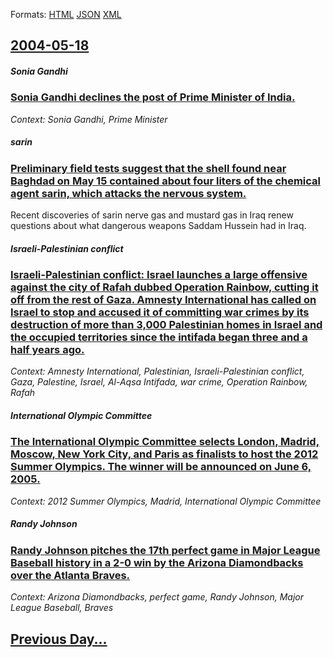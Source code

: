 
Formats: [HTML](2004/05/18/index.html)  [JSON](2004/05/18/index.json)  [XML](2004/05/18/index.xml)  

## [2004-05-18](/news/2004/05/18/index.md)

##### Sonia Gandhi
### [ Sonia Gandhi declines the post of Prime Minister of India. ](/news/2004/05/18/sonia-gandhi-declines-the-post-of-prime-minister-of-india.md)
_Context: Sonia Gandhi, Prime Minister_

##### sarin
### [ Preliminary field tests suggest that the shell found near Baghdad on May 15 contained about four liters of the chemical agent sarin, which attacks the nervous system. ](/news/2004/05/18/preliminary-field-tests-suggest-that-the-shell-found-near-baghdad-on-may-15-contained-about-four-liters-of-the-chemical-agent-sarin-which.md)
Recent discoveries of sarin nerve gas and mustard gas in Iraq renew questions about what dangerous weapons Saddam Hussein had in Iraq.

##### Israeli-Palestinian conflict
### [ Israeli-Palestinian conflict: Israel launches a large offensive against the city of Rafah dubbed Operation Rainbow, cutting it off from the rest of Gaza. Amnesty International has called on Israel to stop and accused it of committing war crimes by its destruction of more than 3,000 Palestinian homes in Israel and the occupied territories since the intifada began three and a half years ago. ](/news/2004/05/18/israeli-palestinian-conflict-israel-launches-a-large-offensive-against-the-city-of-rafah-dubbed-operation-rainbow-cutting-it-off-from-the.md)
_Context: Amnesty International, Palestinian, Israeli-Palestinian conflict, Gaza, Palestine, Israel, Al-Aqsa Intifada, war crime, Operation Rainbow, Rafah_

##### International Olympic Committee
### [ The International Olympic Committee selects London, Madrid, Moscow, New York City, and Paris as finalists to host the 2012 Summer Olympics. The winner will be announced on June 6, 2005. ](/news/2004/05/18/the-international-olympic-committee-selects-london-madrid-moscow-new-york-city-and-paris-as-finalists-to-host-the-2012-summer-olympics.md)
_Context: 2012 Summer Olympics, Madrid, International Olympic Committee_

##### Randy Johnson
### [ Randy Johnson pitches the 17th perfect game in Major League Baseball history in a 2-0 win by the Arizona Diamondbacks over the Atlanta Braves. ](/news/2004/05/18/randy-johnson-pitches-the-17th-perfect-game-in-major-league-baseball-history-in-a-2-0-win-by-the-arizona-diamondbacks-over-the-atlanta-brav.md)
_Context: Arizona Diamondbacks, perfect game, Randy Johnson, Major League Baseball, Braves_

## [Previous Day...](/news/2004/05/17/index.md)


